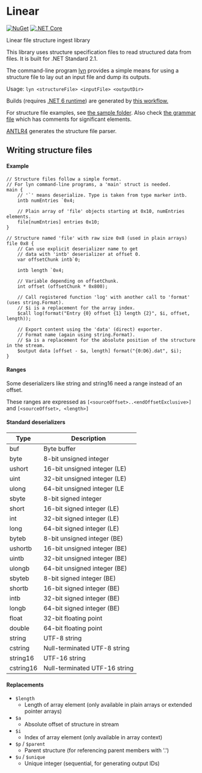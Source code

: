 # Linear
[![NuGet](https://badgen.net/nuget/v/Linear)](https://www.nuget.org/packages/Linear/) [![.NET Core](https://github.com/collectioneering/Linear/workflows/.NET/badge.svg)](https://github.com/collectioneering/Linear/actions/workflows/dotnet-build.yml)

 Linear file structure ingest library

This library uses structure specification files to read
structured data from files. It is built for .NET Standard 2.1.

The command-line program [lyn](src/lyn) provides a simple means for using
a structure file to lay out an input file and dump its outputs.

Usage: `lyn <structureFile> <inputFile> <outputDir>`

Builds (requires [.NET 6 runtime](https://get.dot.net/)) are generated by [this workflow.](https://github.com/collectioneering/Linear/actions)

For structure file examples, see [the sample folder](sample).
Also check [the grammar file](spec/Linear.g4) which has comments for significant elements.

[ANTLR4](https://github.com/antlr/antlr4) generates the structure file parser.

## Writing structure files

#### Example

```
// Structure files follow a simple format.
// For lyn command-line programs, a 'main' struct is needed.
main {
    // '`' means deserialize. Type is taken from type marker intb.
    intb numEntries `0x4;

    // Plain array of 'file' objects starting at 0x10, numEntries elements.
    file[numEntries] entries 0x10;
}

// Structure named 'file' with raw size 0x8 (used in plain arrays)
file 0x8 {
    // Can use explicit deserializer name to get
    // data with 'intb' deserializer at offset 0.
    var offsetChunk intb`0;

    intb length `0x4;
    
    // Variable depending on offsetChunk.
    int offset (offsetChunk * 0x800);
    
    // Call registered function 'log' with another call to 'format' (uses string.Format).
    // $i is a replacement for the array index.
    $call log(format("Entry {0} offset {1} length {2}", $i, offset, length));

    // Export content using the 'data' (direct) exporter.
    // Format name (again using string.Format).
    // $a is a replacement for the absolute position of the structure in the stream.
    $output data [offset - $a, length] format("{0:D6}.dat", $i);
}
```

#### Ranges

Some deserializers like string and string16 need a range instead of an offset.

These ranges are expressed as `[<sourceOffset>..<endOffsetExclusive>]` and `[<sourceOffset>, <length>]`

#### Standard deserializers

| Type      | Description                   |
|-----------|-------------------------------|
| buf       | Byte buffer                   |
| byte      | 8-bit unsigned integer        |
| ushort    | 16-bit unsigned integer (LE)  |
| uint      | 32-bit unsigned integer (LE)  |
| ulong     | 64-bit unsigned integer (LE   |
| sbyte     | 8-bit signed integer          |
| short     | 16-bit signed integer (LE)    |
| int       | 32-bit signed integer (LE)    |
| long      | 64-bit signed integer (LE)    |
| byteb     | 8-bit unsigned integer (BE)   |
| ushortb   | 16-bit unsigned integer (BE)  |
| uintb     | 32-bit unsigned integer (BE)  |
| ulongb    | 64-bit unsigned integer (BE)  |
| sbyteb    | 8-bit signed integer  (BE)    |
| shortb    | 16-bit signed integer (BE)    |
| intb      | 32-bit signed integer (BE)    |
| longb     | 64-bit signed integer (BE)    |
| float     | 32-bit floating point         |
| double    | 64-bit floating point         |
| string    | UTF-8 string                  |
| cstring   | Null-terminated UTF-8 string  |
| string16  | UTF-16 string                 |
| cstring16 | Null-terminated UTF-16 string |

#### Replacements
* `$length`
  - Length of array element (only available in plain arrays or extended pointer arrays)
* `$a`
  - Absolute offset of structure in stream
* `$i`
  - Index of array element (only available in array context)
* `$p` / `$parent`
  - Parent structure (for referencing parent members with '.')
* `$u` / `$unique`
  - Unique integer (sequential, for generating output IDs)
